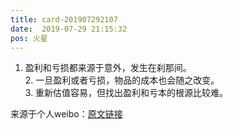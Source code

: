 ```yaml
---
title: card-201907292107
date:  2019-07-29 21:15:32
pos: 火星
---
```

1. 盈利和亏损都来源于意外，发生在刹那间。<br />2. 一旦盈利或者亏损，物品的成本也会随之改变。<br />3. 重新估值容易，但找出盈利和亏本的根源比较难。 

来源于个人weibo：[原文链接](https://m.weibo.cn/status/HFKsL8BCs?mblogid=HFKsL8BCs)
